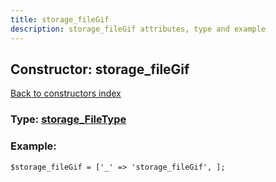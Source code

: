 ```yaml
---
title: storage_fileGif
description: storage_fileGif attributes, type and example
---
```

## Constructor: storage\_fileGif  
[Back to constructors index](index.md)






### Type: [storage\_FileType](../types/storage_FileType.md)


### Example:

```
$storage_fileGif = ['_' => 'storage_fileGif', ];
```